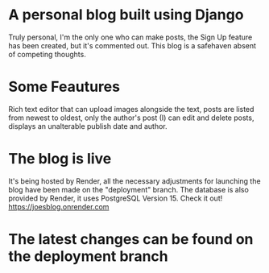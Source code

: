 # A personal blog built using Django
Truly personal, I'm the only one who can make posts, the Sign Up feature has been created, but it's commented out. This blog is a safehaven absent of competing thoughts.

# Some Feautures
Rich text editor that can upload images alongside the text, posts are listed from newest to oldest, only the author's post (I) can edit and delete posts, displays an unalterable publish date and author.

# The blog is live
It's being hosted by Render, all the necessary adjustments for launching the blog have been made on the "deployment" branch.
The database is also provided by Render, it uses PostgreSQL Version 15.
Check it out! https://joesblog.onrender.com

# The latest changes can be found on the deployment branch

